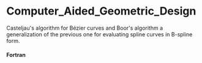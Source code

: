 # Computer_Aided_Geometric_Design
Casteljau's algorithm for Bézier curves and Boor's algorithm a generalization of the previous one for evaluating spline curves in B-spline form.

#### Fortran
